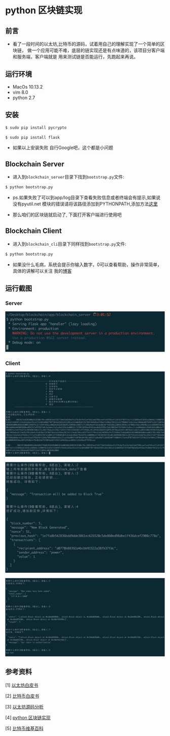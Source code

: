# python 区块链实现

## 前言
* 看了一段时间的以太坊,比特币的源码，试着用自己的理解实现了一个简单的区块链，
做一个应用可能不难，底层的链实现还是有点味道的，该项目分客户端和服务端，客户端就是
用来测试链是否能运行，先跑起来再说。

## 运行环境

* MacOs 10.13.2
* vim 8.0
* python 2.7

## 安装

```bash
$ sudo pip install pycrypto
```

```bash
$ sudo pip install flask
```

* 如果以上安装失败 自行Google吧，这个都是小问题

## Blockchain Server

* 进入到```blockchain_server```目录下找到```bootstrap.py```文件:

```bash
$ python bootstrap.py
```

* ps.如果失败了可以到app/log目录下查看失败信息或者终端会有提示,如果说没有pyutil.net
模块的错误请将该路径添加到PYTHONPATH,添加方法[这里](https://blog.csdn.net/ys_zhang/article/details/71393711)

* 那么咱们的区块链就启动了, 下面打开客户端进行使用吧

## Blockchain Client

* 进入到```blockchain_cli```目录下同样找到```bootstrap.py```文件:

```bash
$ python bootstrap.py
```

* 如果没什么毛病，系统会提示你输入数字，0可以查看帮助，操作非常简单，具体的讲解可以关注
我的[博客](https://blog.csdn.net/g8433373)

## 运行截图

### Server

![服务端](/images/server_1.png)

### Client

![客户端1](/images/client_1.jpeg)

![客户端2](/images/client_2.jpeg)

![客户端3](/images/client_3.jpeg)


## 参考资料

[1] [以太坊白皮书](https://baijiahao.baidu.com/s?id=1589988758675352820&wfr=spider&for=pc)

[2] [比特币白皮书](http://baijiahao.baidu.com/s?id=1596882568389336294&wfr=spider&for=pc)

[3] [以太坊源码分析](https://www.jianshu.com/p/3fc606a556e0)

[4] [python 区块链实现](https://www.jianshu.com/p/3fc606a556e0)

[5] [比特币维基百科](https://en.bitcoin.it/wiki/Main_Page)